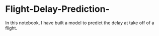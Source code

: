 # Flight-Delay-Prediction-
In this notebook, I have built a model to predict the delay at take off of a flight.
